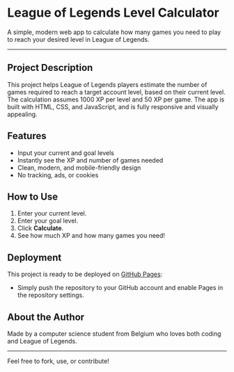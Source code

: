 # League of Legends Level Calculator

A simple, modern web app to calculate how many games you need to play to reach your desired level in League of Legends.

---

## Project Description
This project helps League of Legends players estimate the number of games required to reach a target account level, based on their current level. The calculation assumes 1000 XP per level and 50 XP per game. The app is built with HTML, CSS, and JavaScript, and is fully responsive and visually appealing.

## Features
- Input your current and goal levels
- Instantly see the XP and number of games needed
- Clean, modern, and mobile-friendly design
- No tracking, ads, or cookies

## How to Use
1. Enter your current level.
2. Enter your goal level.
3. Click **Calculate**.
4. See how much XP and how many games you need!

## Deployment
This project is ready to be deployed on [GitHub Pages](https://pages.github.com/):
- Simply push the repository to your GitHub account and enable Pages in the repository settings.

## About the Author
Made by a computer science student from Belgium who loves both coding and League of Legends.

---

Feel free to fork, use, or contribute!
